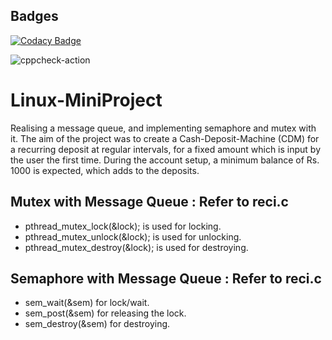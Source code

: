 ## Badges

[![Codacy Badge](https://api.codacy.com/project/badge/Grade/23a4cd7695ec4df78c491c21da373616)](https://app.codacy.com/manual/99002574/Linux-MiniProject?utm_source=github.com&utm_medium=referral&utm_content=99002574/Linux-MiniProject&utm_campaign=Badge_Grade_Settings)

![cppcheck-action](https://github.com/99002574/Linux-MiniProject/workflows/cppcheck-action/badge.svg?branch=master)

# Linux-MiniProject
Realising a message queue, and implementing semaphore and mutex with it. The aim of the project was to create a Cash-Deposit-Machine (CDM) for a recurring deposit at regular intervals, for a fixed amount which is input by the user the first time. During the account setup, a minimum balance of Rs. 1000 is expected, which adds to the deposits.

## Mutex with Message Queue : Refer to reci.c
*  pthread_mutex_lock(&lock); is used for locking.
*  pthread_mutex_unlock(&lock); is used for unlocking.
*  pthread_mutex_destroy(&lock); is used for destroying.

## Semaphore with Message Queue : Refer to reci.c
*  sem_wait(&sem) for lock/wait.
*  sem_post(&sem) for releasing the lock.
*  sem_destroy(&sem) for destroying.

